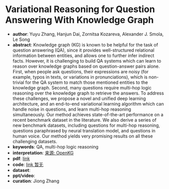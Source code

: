 # Variational Reasoning for Question Answering With Knowledge Graph
* **author**: Yuyu Zhang, Hanjun Dai, Zornitsa Kozareva, Alexander J. Smola, Le Song
* **abstract**: Knowledge graph (KG) is known to be helpful for the task of question answering (QA), since it provides well-structured relational information between entities, and allows one to further infer indirect facts. However, it is challenging to build QA systems which can learn to reason over knowledge graphs based on question-answer pairs alone. First, when people ask questions, their expressions are noisy (for example, typos in texts, or variations in pronunciations), which is non-trivial for the QA system to match those mentioned entities to the knowledge graph. Second, many questions require multi-hop logic reasoning over the knowledge graph to retrieve the answers. To address these challenges, we propose a novel and unified deep learning architecture, and an end-to-end variational learning algorithm which can handle noise in questions, and learn multi-hop reasoning simultaneously. Our method achieves state-of-the-art performance on a recent benchmark dataset in the literature. We also derive a series of new benchmark datasets, including questions for multi-hop reasoning, questions paraphrased by neural translation model, and questions in human voice. Our method yields very promising results on all these challenging datasets.
* **keywords**: QA, multi-hop logic reasoning
* **interpretation**: [来源: OpenKG](http://blog.openkg.cn/%E8%AE%BA%E6%96%87%E6%B5%85%E5%B0%9D-%E5%9F%BA%E4%BA%8E%E7%9F%A5%E8%AF%86%E5%9B%BE%E7%9A%84%E9%97%AE%E7%AD%94%E5%8F%98%E5%88%86%E6%8E%A8%E7%90%86/)
* **pdf**: [link](https://www.aaai.org/ocs/index.php/AAAI/AAAI18/paper/view/16983/16176)
* **code**: [link 暂无]()
* **dataset**:
* **ppt/video**:
* **curation**: Jiong Zhang 
